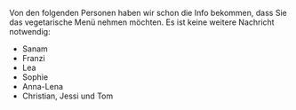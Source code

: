Von den folgenden Personen haben wir schon die Info bekommen, dass Sie das vegetarische Menü nehmen möchten. Es ist keine weitere Nachricht notwendig:

- Sanam
- Franzi
- Lea
- Sophie
- Anna-Lena
- Christian, Jessi und Tom
